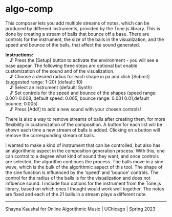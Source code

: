 # algo-comp

This composer lets you add multiple streams of notes, which can be 
produced by different instruments, provided by the Tone.js library. 
This is done by creating a stream of balls that bounce off a base. 
There are controls for the instrument, the size of the balls in the 
visualization, and the speed and bounce of the balls, that affect 
the sound generated.

<b>Instructions:</b> <br>
&ensp;&ensp;♪ Press the [Setup] button to activate the environment - you will see a base appear. The following three steps are optional but enable customization of the sound and of the visualization. <br> 
&ensp;&ensp;♪ Choose a desired radius for each shape in px and click [Submit] (suggested range: 1-20) (default: 10) <br> 
&ensp;&ensp;♪ Select an instrument (default: Synth) <br>
&ensp;&ensp;♪ Set controls for the speed and bounce of the shapes (speed range: 0.001-0.008, default speed: 0.005, bounce range: 0.001 0.01,default bounce: 0.005) <br>
&ensp;&ensp;♪ Press [Add!] to add a new sound with your chosen controls! <br>

There is also a way to remove streams of balls after creating them, for more flexibility in customization of the composition. A button for each list will be shown each time a new stream of balls is added. Clicking on a button will remove the corresponding stream of balls. 

I wanted to make a kind of instrument that can be controlled, but also has an algorithmic aspect in the composition generation process. With this, one can control to a degree what kind of sound they want, and once controls are selected, the algorithm continues the process. The balls move in a sine wave, which is the bulk of the algorithmic aspect of this tool. The shape of the sine function is influenced by the 'speed' and 'bounce' controls. The control for the radius of the balls is for the visualization and does not influence sound. I include four options for the instrument from the Tone.js library, based on which ones I thought would work well together. The notes are fixed and each of the 21 balls in a stream plays a different note.


------------------------------------------------------------------------------
Shayna Kaushal for Online Algorithmic Music | UChicago | Spring 2023

